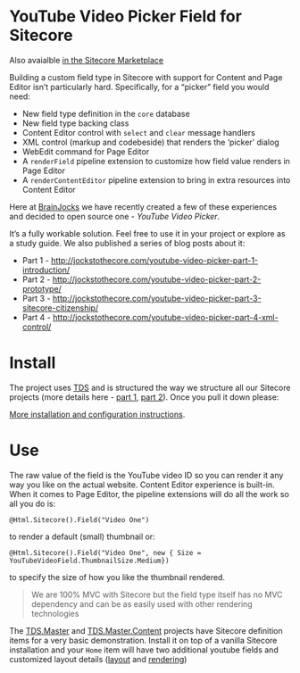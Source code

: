 # YouTube Video Picker Field for Sitecore 

Also avaialble [in the Sitecore Marketplace](http://marketplace.sitecore.net/en/Modules/YouTube_Video_Picker_Field.aspx)

Building a custom field type in Sitecore with support for Content and Page Editor isn’t particularly hard. Specifically, for a “picker” field you would need:

* New field type definition in the `core` database
* New field type backing class
* Content Editor control with `select` and `clear` message handlers
* XML control (markup and codebeside) that renders the ‘picker’ dialog
* WebEdit command for Page Editor
* A `renderField` pipeline extension to customize how field value renders in Page Editor
* A `renderContentEditor` pipeline extension to bring in extra resources into Content Editor

Here at [BrainJocks](http://www.brainjocks.com/) we have recently created a few of these experiences and decided to open source one - *YouTube Video Picker*. 

It’s a fully workable solution. Feel free to use it in your project or explore as a study guide. We also published a series of blog posts about it:

* Part 1 - http://jockstothecore.com/youtube-video-picker-part-1-introduction/
* Part 2 - http://jockstothecore.com/youtube-video-picker-part-2-prototype/
* Part 3 - http://jockstothecore.com/youtube-video-picker-part-3-sitecore-citizenship/
* Part 4 - http://jockstothecore.com/youtube-video-picker-part-4-xml-control/

# Install

The project uses [TDS](http://www.hhogdev.com/products/team-development-for-sitecore/overview.aspx) and is structured the way we structure all our Sitecore projects (more details here - [part 1](http://jockstothecore.com/setting-up-a-sitecore-solution-part-1-visual-studio-and-projects/), [part 2](http://jockstothecore.com/setting-up-a-sitecore-solution-part-2-tds-and-build-configurations/)). Once you pull it down please:

[More installation and configuration instructions](Release).

# Use

The raw value of the field is the YouTube video ID so you can render it any way you like on the actual website. Content Editor experience is built-in. When it comes to Page Editor, the pipeline extensions will do all the work so all you do is:

```
@Html.Sitecore().Field("Video One")
```

to render a default (small) thumbnail or:

```
@Html.Sitecore().Field("Video One", new { Size = YouTubeVideoField.ThumbnailSize.Medium})
```

to specify the size of how you like the thumbnail rendered. 

> We are 100% MVC with Sitecore but the field type itself has no MVC dependency and can be as easily used with other rendering technologies

The [TDS.Master](https://github.com/pveller/BrainJocks.YouTubeVideoField/tree/master/BrainJocks.YouTube.TDS.Master) and [TDS.Master.Content](https://github.com/pveller/BrainJocks.YouTubeVideoField/tree/master/BrainJocks.YouTube.TDS.Master.Content) projects have Sitecore definition items for a very basic demonstration. Install it on top of a vanilla Sitecore installation and your `Home` item will have two additional youtube fields and customized layout details ([layout](https://github.com/pveller/BrainJocks.YouTubeVideoField/blob/master/BrainJocks.YouTube.Web/Areas/Test/Views/Layouts/TestVideoFieldLayout.cshtml) and [rendering](https://github.com/pveller/BrainJocks.YouTubeVideoField/blob/master/BrainJocks.YouTube.Web/Areas/Test/Views/_TestVideoField.cshtml))